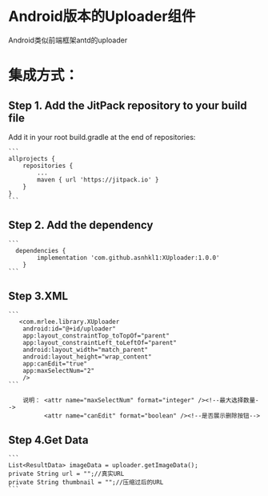 # Android版本的Uploader组件
Android类似前端框架antd的uploader
# 集成方式：
## Step 1. Add the JitPack repository to your build file<br>
Add it in your root build.gradle at the end of repositories:

	```
	allprojects {
		repositories {
			...
			maven { url 'https://jitpack.io' }
		}
	}
	```
	
## Step 2. Add the dependency
	```
	  dependencies {
			implementation 'com.github.asnhkl1:XUploader:1.0.0'
		}
	```
## Step 3.XML
	```
	   <com.mrlee.library.XUploader
		android:id="@+id/uploader"
		app:layout_constraintTop_toTopOf="parent"
		app:layout_constraintLeft_toLeftOf="parent"
		android:layout_width="match_parent"
		android:layout_height="wrap_content"
		app:canEdit="true"
		app:maxSelectNum="2"
		/>
	```
        
        说明： <attr name="maxSelectNum" format="integer" /><!--最大选择数量-->
              <attr name="canEdit" format="boolean" /><!--是否展示删除按钮-->
  
## Step 4.Get Data
	```
	List<ResultData> imageData = uploader.getImageData();
	private String url = "";//真实URL
	private String thumbnail = "";//压缩过后的URL
	```
  
